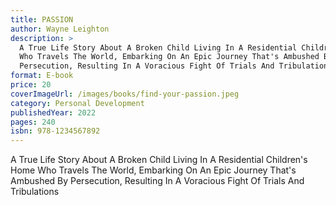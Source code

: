 ```yaml
---
title: PASSION
author: Wayne Leighton
description: >
  A True Life Story About A Broken Child Living In A Residential Children's Home
  Who Travels The World, Embarking On An Epic Journey That's Ambushed By
  Persecution, Resulting In A Voracious Fight Of Trials And Tribulations
format: E-book
price: 20
coverImageUrl: /images/books/find-your-passion.jpeg
category: Personal Development
publishedYear: 2022
pages: 240
isbn: 978-1234567892
---
```


A True Life Story About A Broken Child Living In A Residential Children's Home Who Travels The World, Embarking On An Epic Journey That's Ambushed By Persecution, Resulting In A Voracious Fight Of Trials And Tribulations
